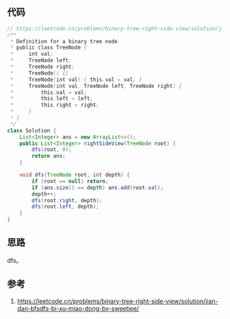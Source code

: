 ## 代码

```java
// https://leetcode.cn/problems/binary-tree-right-side-view/solution/jian-dan-bfsdfs-bi-xu-miao-dong-by-sweetiee/
/**
 * Definition for a binary tree node.
 * public class TreeNode {
 *     int val;
 *     TreeNode left;
 *     TreeNode right;
 *     TreeNode() {}
 *     TreeNode(int val) { this.val = val; }
 *     TreeNode(int val, TreeNode left, TreeNode right) {
 *         this.val = val;
 *         this.left = left;
 *         this.right = right;
 *     }
 * }
 */
class Solution {
    List<Integer> ans = new ArrayList<>();
    public List<Integer> rightSideView(TreeNode root) {
        dfs(root, 0);
        return ans;
    }

    void dfs(TreeNode root, int depth) {
        if (root == null) return;
        if (ans.size() == depth) ans.add(root.val);
        depth++;
        dfs(root.right, depth);
        dfs(root.left, depth);
    }
}
```

## 思路

dfs。

## 参考

1. https://leetcode.cn/problems/binary-tree-right-side-view/solution/jian-dan-bfsdfs-bi-xu-miao-dong-by-sweetiee/